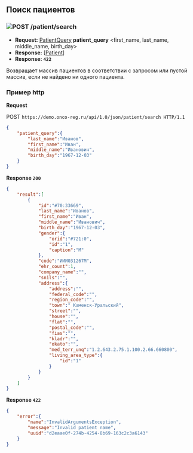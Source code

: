 ## Поиск пациентов

### ![POST](../../../img/post.png) /patient/search
* **Request:** [PatientQuery](../../../types/types.md#com.siams.med.api.PatientQuery) **patient_query** <first_name, last_name, middle_name, birth_day>
* **Response:** [[Patient](../../../types/types.md#com.siams.med.api.Patient)]
* **Response: `422`**

Возвращает массив пациентов в соответствии с запросом или пустой массив, если не найдено ни одного пациента. 


### Пример http

**Request**

POST `https://demo.onco-reg.ru/api/1.0/json/patient/search HTTP/1.1`
```json
{
    "patient_query":{
        "last_name":"Иванов",
        "first_name":"Иван",
        "middle_name":"Иванович",
        "birth_day":"1967-12-03"
    }
}
```

**Response `200`**
```json
{
    "result":[
        {
            "id":"#70:33669",
            "last_name":"Иванов",
            "first_name":"Иван",
            "middle_name":"Иванович",
            "birth_day":"1967-12-03",
            "gender":{
                "orid":"#721:0",
                "id":"1",
                "caption":"М"
            },
            "code":"ИИИ031267М",
            "ehr_count":1,
            "company_name":"",
            "snils":"",
            "address":{
                "address":"",
                "federal_code":"",
                "region_code":"",
                "town":" Каменск-Уральский",
                "street":"",
                "house":"",
                "flat":"",
                "postal_code":"",
                "fias":"",
                "kladr":"",
                "okato":"",
                "med_terr_unq":"1.2.643.2.75.1.100.2.66.660800",
                "living_area_type":{
                    "id":"1"
                }
            }
        }
    ]
}
```

**Response `422`**
```json
{
    "error":{
        "name":"InvalidArgumentsException",
        "message":"Invalid patient name",
        "uuid":"d2eaae0f-274b-4254-8b69-163c2c3a6143"
    }
}
```
